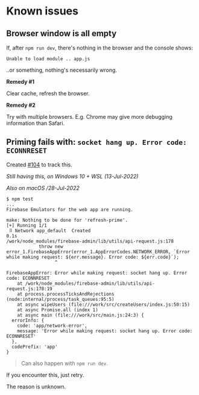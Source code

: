 # Known issues


## Browser window is all empty

If, after `npm run dev`, there's nothing in the browser and the console shows:

`Unable to load module .. app.js`

..or something, nothing's necessarily wrong.

**Remedy #1**

Clear cache, refresh the browser.

**Remedy #2**

Try with multiple browsers. E.g. Chrome may give more debugging information than Safari.


## Priming fails with: `socket hang up. Error code: ECONNRESET` 

Created [#104](https://github.com/akauppi/GroundLevel-firebase-es/issues/104) to track this.

*Still having this, on Windows 10 + WSL (13-Jul-2022)* 

*Also on macOS /28-Jul-2022*

```
$ npm test
...
Firebase Emulators for the web app are running.

make: Nothing to be done for 'refresh-prime'.
[+] Running 1/1
 ⠿ Network app_default  Created                                                                                                                                                                                   0.1s
/work/node_modules/firebase-admin/lib/utils/api-request.js:178
            throw new error_1.FirebaseAppError(error_1.AppErrorCodes.NETWORK_ERROR, `Error while making request: ${err.message}. Error code: ${err.code}`);
                  ^

FirebaseAppError: Error while making request: socket hang up. Error code: ECONNRESET
    at /work/node_modules/firebase-admin/lib/utils/api-request.js:178:19
    at process.processTicksAndRejections (node:internal/process/task_queues:95:5)
    at async wipeUsers (file:///work/src/createUsers/index.js:50:15)
    at async Promise.all (index 1)
    at async main (file:///work/src/main.js:24:3) {
  errorInfo: {
    code: 'app/network-error',
    message: 'Error while making request: socket hang up. Error code: ECONNRESET'
  },
  codePrefix: 'app'
}
```

>Can also happen with `npm run dev`.

If you encounter this, just retry.

The reason is unknown. 
